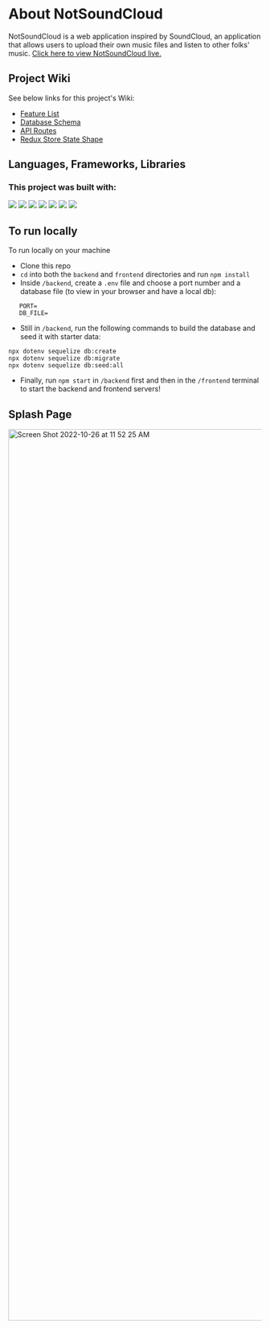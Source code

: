 # About NotSoundCloud

NotSoundCloud is a web application inspired by SoundCloud, an application that allows users to upload their own music files and listen to other folks' music. <a href='https://my-soundcloud-clone.herokuapp.com/' target='_blank' >Click here to view NotSoundCloud live.</a>

## Project Wiki
See below links for this project's Wiki:
- <a href='https://github.com/elinzer/SoundCloud/wiki/Feature-List' target='_blank'>Feature List</a>
- <a href='https://github.com/elinzer/SoundCloud/wiki/Database-Schema'>Database Schema</a>
- <a href='https://github.com/elinzer/SoundCloud/wiki/API-Routes' target='_blank'>API Routes</a>
- <a href='https://github.com/elinzer/SoundCloud/wiki/Redux-State-Shape' target='_blank'>Redux Store State Shape</a>

## Languages, Frameworks, Libraries
### This project was built with:
<img src='https://img.shields.io/badge/JavaScript-F7DF1E.svg?style=for-the-badge&logo=JavaScript&logoColor=black' />
<img src='https://img.shields.io/badge/Express-000000.svg?style=for-the-badge&logo=Express&logoColor=white' />
<img src='https://img.shields.io/badge/Sequelize-52B0E7.svg?style=for-the-badge&logo=Sequelize&logoColor=white' />
<img src='https://img.shields.io/badge/React-61DAFB.svg?style=for-the-badge&logo=React&logoColor=black' />
<img src='https://img.shields.io/badge/Redux-764ABC.svg?style=for-the-badge&logo=Redux&logoColor=white' />
<img src='https://img.shields.io/badge/HTML5-E34F26.svg?style=for-the-badge&logo=HTML5&logoColor=white' />
<img src='https://img.shields.io/badge/CSS3-1572B6.svg?style=for-the-badge&logo=CSS3&logoColor=white' />

## To run locally
To run locally on your machine
* Clone this repo
* ```cd``` into both the ```backend``` and ```frontend``` directories and run ```npm install```
* Inside ```/backend```, create a ```.env``` file and choose a port number and a database file (to view in your browser and have a local db):

``` 
   PORT=
   DB_FILE= 
   ```
* Still in ```/backend```, run the following commands to build the database and seed it with starter data:
```
npx dotenv sequelize db:create
npx dotenv sequelize db:migrate
npx dotenv sequelize db:seed:all
```
* Finally, run ```npm start``` in ```/backend``` first and then in the ```/frontend``` terminal to start the backend and frontend servers!

## Splash Page
<img width="1775" alt="Screen Shot 2022-10-26 at 11 52 25 AM" src="https://user-images.githubusercontent.com/101808290/198087606-12e25831-0841-47df-93ea-531a9b815587.png">

